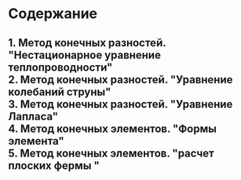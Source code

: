 <h1>Содержание</h1>
<h2>
1. Метод конечных разностей. "Нестационарное уравнение теплопроводности"<br>
2. Метод конечных разностей. "Уравнение колебаний струны"<br>
3. Метод конечных разностей. "Уравнение Лапласа"<br>
4. Метод конечных элементов. "Формы элемента"<br>
5. Метод конечных элементов. "расчет плоских фермы "<br>
